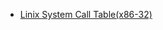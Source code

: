 



- [Linix System Call Table(x86-32)](https://www.chromium.org/chromium-os/developer-library/reference/linux-constants/syscalls/#x86-32-bit)